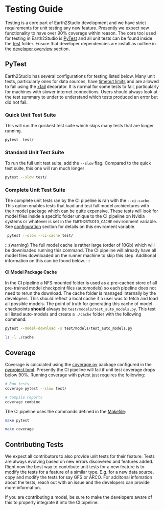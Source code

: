 # Testing Guide

Testing is a core part of Earth2Studio development and we have strict requirements for
unit testing any new feature.
Presently we expect new functionality to have over 90% coverage within reason.
The core tool used for testing in Earth2Studio is [PyTest](https://docs.pytest.org/en/8.2.x/)
and all unit tests can be found inside the [test](https://github.com/NVIDIA/earth2studio/tree/main/test)
folder.
Ensure that developer dependencies are install as outline in the [developer overview](#developer_overview)
section.

## PyTest

Earth2Studio has several configurations for testing listed below.
Many unit tests, particularly ones for data sources, have [timeout limits](https://github.com/pytest-dev/pytest-timeout)
and are allowed to fail using the [xfail](https://docs.pytest.org/en/6.2.x/skipping.html#xfail-mark-test-functions-as-expected-to-fail)
decorator.
It is normal for some tests to fail, particularly for machines with slower internet
connections.
Users should always look at the test summary to under to understand which tests produced
an error but did not fail.

### Quick Unit Test Suite

This will run the quickest test suite which skips many tests that are longer running.

```bash
pytest  test/
```

### Standard Unit Test Suite

To run the full unit test suite, add the `--slow` flag.
Compared to the quick test suite, this one will run much longer

```bash
pytest --slow test/
```

### Complete Unit Test Suite

The complete unit tests ran by the CI pipeline is ran with the `--ci-cache`.
This option enables tests that load and test full model archiectures with their model
package which can be quite expensive.
These tests will look for model files inside a specific folder unique to the CI pipeline
on Nvidia systems or whatever is set in the `EARTH2STUDIO_CACHE` environment variable.
See [configuration](#configuration_userguide) section for details on this enviroment
variable.

```bash
 pytest --slow --ci-cache test/
```

:::{warning}
The full model cache is rather large (order of 10Gb) which will be downloaded running
this command.
The CI pipeline will already have all model files downloaded on the runner machine to
skip this step.
Additional information on this can be found below.
:::

#### CI Model Package Cache

In the CI pipeline a NFS mounted folder is used as a pre-cached store of all
pre-trained model checkpoint files (automodels) so each pipeline does not need to rerun
the download.
The cache folder is managed internally by the developers.
This should reflect a local cache if a user was to fetch and load all possible models.
The point of truth for generating this cache of model checkpoints **should** always be
`test/models/test_auto_models.py`.
This test all listed auto-models and create a `./cache` folder with the following
command:

```bash
pytest --model-download -s test/models/test_auto_models.py

ls -l ./cache
```

## Coverage

Coverage is calculated using the [coverage.py](https://coverage.readthedocs.io/en/7.5.3/)
package configured in the [pyproject.toml](https://github.com/NVIDIA/earth2studio/blob/main/pyproject.toml).
Presently the CI pipeline will fail if unit test coverage drops below 90%.
Running coverage with pytest just requires the following:

```bash
# Run tests
coverage pytest --slow test/

# Compile reports
coverage combine
```

The CI pipeline uses the commands defined in the [Makefile](https://github.com/NVIDIA/earth2studio/blob/main/Makefile):

```bash
make pytest

make coverage
```

## Contributing Tests

We expect all contributors to also provide unit tests for their feature.
Tests are always evolving based on new errors discovered and features added.
Right now the best way to contribute unit tests for a new feature is to modify the tests
for a feature of a similar type.
E.g. for a new data source, copy and modify the tests for say GFS or ARCO.
For additonal infomation about the tests, reach out with an issue and the developers can
provide more information.

If you are contributing a model, be sure to make the developers aware of this to
properly integrate it into the CI pipeline.
